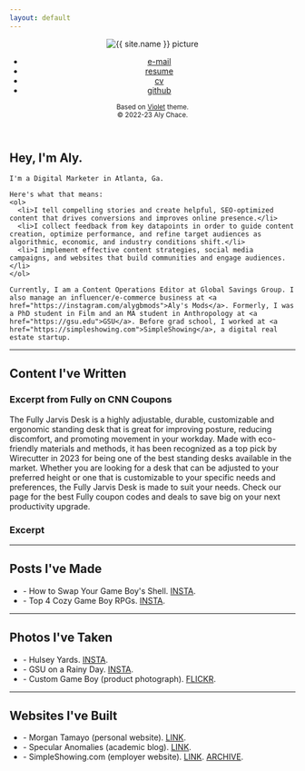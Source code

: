 ```yaml
---
layout: default
---
```

<header>
  <img alt="{{ site.name }} picture" src="{{ site.picture }}" />
  <nav>
    <ul>
      <li><a href="mailto:{{ site.email }}">e-mail</a></li>
      <li><a href="{{site.url }}/assets/resume.pdf">resume</a></li>
      <li><a href="{{site.url }}/assets/cv.pdf">cv</a></li>
      <li><a href="https://github.com/{{ site.github }}">github</a></li>
    </ul>
  </nav>

  <small>
    Based on <a href="https://github.com/sergiokopplin/violet">Violet</a> theme.
    <br>© 2022-23 Aly Chace.
  </small>
</header>

<section class="content">
	<h1>Hey, I'm Aly.</h1>

    I'm a Digital Marketer in Atlanta, Ga. 

    Here's what that means:
    <ol>
      <li>I tell compelling stories and create helpful, SEO-optimized content that drives conversions and improves online presence.</li>
      <li>I collect feedback from key datapoints in order to guide content creation, optimize performance, and refine target audiences as algorithmic, economic, and industry conditions shift.</li>
      <li>I implement effective content strategies, social media campaigns, and websites that build communities and engage audiences.</li>
    </ol>

    Currently, I am a Content Operations Editor at Global Savings Group. I also manage an influencer/e-commerce business at <a href="https://instagram.com/alygbmods">Aly's Mods</a>. Formerly, I was a PhD student in Film and an MA student in Anthropology at <a href="https://gsu.edu">GSU</a>. Before grad school, I worked at <a href="https://simpleshowing.com">SimpleShowing</a>, a digital real estate startup.
  <hr>
  <h2>Content I've Written</h2>
  <h3>Excerpt from Fully on CNN Coupons</h3>
  The Fully Jarvis Desk is a highly adjustable, durable, customizable and ergonomic standing desk that is great for improving posture, reducing discomfort, and promoting movement in your workday. Made with eco-friendly materials and methods, it has been recognized as a top pick by Wirecutter in 2023 for being one of the best standing desks available in the market. Whether you are looking for a desk that can be adjusted to your preferred height or one that is customizable to your specific needs and preferences, the Fully Jarvis Desk is made to suit your needs. Check our page for the best Fully coupon codes and deals to save big on your next productivity upgrade.
  <h3>Excerpt </h3>
  <hr>
  <h2>Posts I've Made</h2>
    <ul>
      <li>- How to Swap Your Game Boy's Shell. <a href="https://www.instagram.com/p/CZZaplyOvC9/">INSTA</a>.</li>
      <li>- Top 4 Cozy Game Boy RPGs. <a href="https://www.instagram.com/p/Cn7VwFXOu-E/">INSTA</a>.</li>
    </ul>
  <hr>
  <h2>Photos I've Taken</h2>
    <ul>
      <li>- Hulsey Yards. <a href="https://www.instagram.com/p/B5dO9bwHfuY/">INSTA</a>.</li>
      <li>- GSU on a Rainy Day. <a href="https://www.instagram.com/p/Bg111D5gQXL/">INSTA</a>.</li>
      <li>- Custom Game Boy (product photograph). <a href="https://www.flickr.com/photos/161224807@N06/52674784597/in/dateposted-public/">FLICKR</a>.</li>
    </ul>
  <hr>
  <h2>Websites I've Built</h2>
    <ul>
      <li>- Morgan Tamayo (personal website). <a href="https://morgantamayo.com">LINK</a>.</li>
      <li>- Specular Anomalies (academic blog). <a href="https://distort.jp">LINK</a>.</li>
      <li>- SimpleShowing.com (employer website). <a href="https://simpleshowing.com">LINK</a>. <a href="https://web.archive.org/web/20180107122945/https://simpleshowing.com/sell">ARCHIVE</a>.</li>
    </ul>
<!--   <h2>Apps I've Coded</h2>
  - Pomodorino (graphical task manager in Vala). <a href="https://github.com/alychace/pomodorino">SRC</a>.<br>
  - Post (package manager for GNU/Linux in Ruby). <a href="https://github.com/alychace/post">SRC</a>.<br>
  - Qor (<i>Space Invaders</i> inspired shoot 'em up in Pygame). <a href="https://github.com/alychace/qor">SRC</a>.
  <hr>
<p>
    <strong>Academic Writing</strong></br>
    - "Demonic Feminism" in <i>Trans*migrations: Cartographies of The Queer</i>, Litteraria Pragensia Books. <a href="{{site.url }}/assets/demonic_transfeminism.pdf">PDF</a>.</br>
    - "Xenofeminism: Immanence or Transcendence?" at <a href="https://distort.jp/xf-immanence/">distort.jp</a>.</br>
    - "On Sadie Plant's Weaving Methodology" at <a href="https://distort.jp/plant_weaving_method/">distort.jp</a>.</br>
    - "Barriers to Motherhood: Biotechnology, Reproductive Justice, and Transgender Women" at the National Women Studies Association Conference, 2018. <a href="{{site.url }}/assets/barriers_to_motherhood.pdf">PDF</a>.
  </p>
  <h2>Courses I've Taught</h2>
    - History of Motion Pictures, Fall 2020. <a href="{{site.url }}/assets/flme2700.pdf">PDF</a>.<br>
    - Film Aesthetics and Analysis, Spring 2020. <a href="{{site.url }}/assets/flme1010.pdf">PDF</a>. -->

</section>
